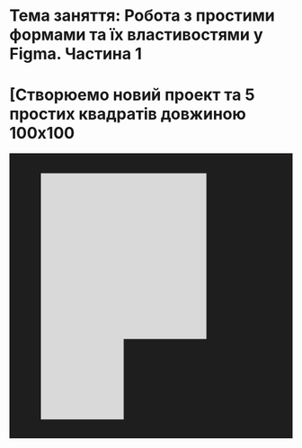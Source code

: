 # Тема заняття: Робота з простими формами та їх властивостями у Figma. Частина 1

# [Створюемо новий проект та 5 простих квадратiв довжиною 100x100
![](Img/1.jpg)





